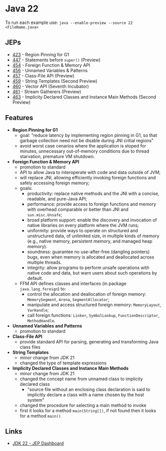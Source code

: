 # Java 22

To run each example use: `java --enable-preview --source 22 <FileName.java>`

## JEPs

* [423](https://openjdk.org/jeps/423) - Region Pinning for G1
* [447](https://openjdk.org/jeps/447) - Statements before `super()` (Preview)
* [454](https://openjdk.org/jeps/454) - Foreign Function & Memory API
* [456](https://openjdk.org/jeps/456) - Unnamed Variables & Patterns
* [457](https://openjdk.org/jeps/457) - Class-File API (Preview)
* [459](https://openjdk.org/jeps/459) - String Templates (Second Preview)
* [460](https://openjdk.org/jeps/460) - Vector API (Seventh Incubator)
* [461](https://openjdk.org/jeps/461) - Stream Gatherers (Preview)
* [463](https://openjdk.org/jeps/463) - Implicity Declared Classes and Instance Main Methods (Second Preview)

## Features

* **Region Pinning for G1**
  * goal: "reduce latency by implementing region pinning in G1, so that garbage collection need not be disable during JNI critial regions"
  * avoid worst case cenarios where the application is stoped for minutes, unnecessary out-of-memory conditions due to thread starvation, premature VM shutdown.
* **Foreign Function & Memory API**
  * promotion to standard
  * API to allow Java to interoperate with code and data outside of JVM;
  * will replace JNI, allowing efficiently invoking foreign functions and safely accessing foreign memory;
  * goals:
    * productivity: replace native methods and the JNI with a concise, readable, and pure-Java API;
    * performance: provide access to foreign functions and memory with overhead comparable or better than JNI and `sun.misc.Unsafe`;
    * broad platform support: enable the discovery and invocation of native libraries on every platform where the JVM runs;
    * uniformity: provide ways to operate on structured and unstructured data, of unlimited size, in multiple kinds of memory (e.g., native memory, persistent memory, and managed heap memory).
    * soundness: guarantee no use-after-free (dangling pointers) bugs, even when memory is allocated and deallocated across multiple threads.
    * integrity: allow programs to perform unsafe operations with native code and data, but warn users about such operations by default.
  * FFM API defines classes and interfaces (in package `java.lang.foreign`) to:
    * control the allocation and deallocation of foreign memory: `MemorySegment`, `Arena`, `SegmentAllocator`;
    * manipulate and access structured foreign memory: `MemoryLayout`, `VarHandle`;
    * call foreign functions: `Linker`, `SymbolLookup`, `FunctionDescriptor`, `MethodHandle`.
* **Unnamed Variables and Patterns**
  * promotion to standard
* **Class-File API**
  * provide standard API for parsing, generating and transforming Java class files
* **String Templates**
  * minor change from JDK 21
  * changed the type of template expressions
* **Implicity Declared Classes and Instance Main Methods**
  * minor change from JDK 21
  * changed the concept name from unnamed class to implicity declared class
    * "source file without an enclosing class declaration is said to implicitly declare a class with a name chosen by the host system"
  * changed the procedure for selecting a main method to invoke
  * first it looks for a method `main(String[])`, if not found then it looks for a method `main()`


## Links

- [JDK 22 - JEP Dashboard](https://bugs.openjdk.org/secure/Dashboard.jspa?selectPageId=21900)

